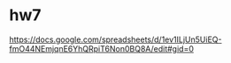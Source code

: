 # hw7
https://docs.google.com/spreadsheets/d/1ev1ILjUn5UiEQ-fmO44NEmjqnE6YhQRpiT6Non0BQ8A/edit#gid=0
